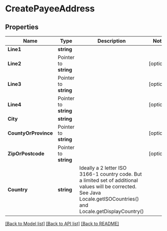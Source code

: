 # CreatePayeeAddress

## Properties

Name | Type | Description | Notes
------------ | ------------- | ------------- | -------------
**Line1** | **string** |  | 
**Line2** | Pointer to **string** |  | [optional] 
**Line3** | Pointer to **string** |  | [optional] 
**Line4** | Pointer to **string** |  | [optional] 
**City** | **string** |  | 
**CountyOrProvince** | Pointer to **string** |  | [optional] 
**ZipOrPostcode** | Pointer to **string** |  | [optional] 
**Country** | **string** | Ideally a 2 letter ISO 3166-1 country code.  But a limited set of additional values will be corrected.  See Java Locale.getISOCountries() and Locale.getDisplayCountry() | 

[[Back to Model list]](../README.md#documentation-for-models) [[Back to API list]](../README.md#documentation-for-api-endpoints) [[Back to README]](../README.md)


